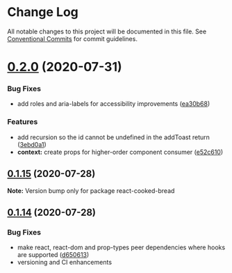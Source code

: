 # Change Log

All notable changes to this project will be documented in this file.
See [Conventional Commits](https://conventionalcommits.org) for commit guidelines.

# [0.2.0](https://github.com/brettinternet/react-cooked-bread/compare/react-cooked-bread@0.1.15...react-cooked-bread@0.2.0) (2020-07-31)

### Bug Fixes

- add roles and aria-labels for accessibility improvements ([ea30b68](https://github.com/brettinternet/react-cooked-bread/commit/ea30b68e833eeded8b74fd17217bfdfd41ef8bde))

### Features

- add recursion so the id cannot be undefined in the addToast return ([3ebd0a1](https://github.com/brettinternet/react-cooked-bread/commit/3ebd0a1ccaabc3316fe8969ae976310e8924a859))
- **context:** create props for higher-order component consumer ([e52c610](https://github.com/brettinternet/react-cooked-bread/commit/e52c61072647450c45cb80c824f34f77614adf4c))

## [0.1.15](https://github.com/brettinternet/react-cooked-bread/compare/react-cooked-bread@0.1.13...react-cooked-bread@0.1.15) (2020-07-28)

**Note:** Version bump only for package react-cooked-bread

## [0.1.14](https://github.com/brettinternet/react-cooked-bread/compare/react-cooked-bread@0.1.13...react-cooked-bread@0.1.14) (2020-07-28)

### Bug Fixes

- make react, react-dom and prop-types peer dependencies where hooks are supported ([d650613](https://github.com/brettinternet/react-cooked-bread/commit/d650613138eff0dff7662ed262a7aa8bc0c6c10c))
- versioning and CI enhancements
